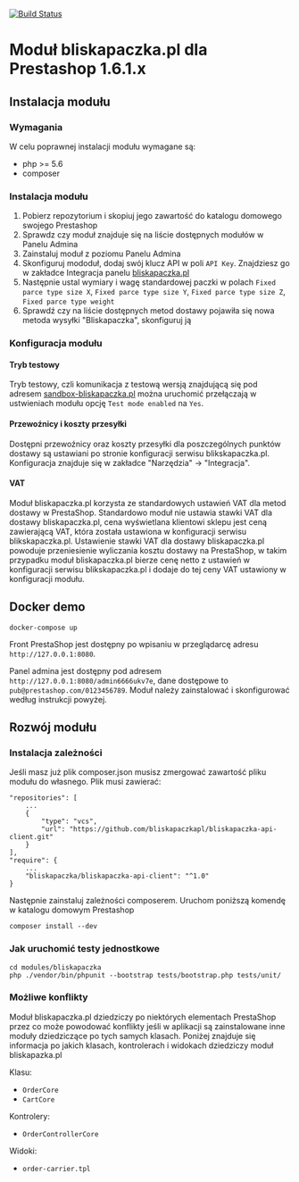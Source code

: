 [![Build Status](https://travis-ci.org/bliskapaczkapl/prestashop.svg?branch=master)](https://travis-ci.org/bliskapaczkapl/prestashop)

# Moduł bliskapaczka.pl dla Prestashop 1.6.1.x 

## Instalacja modułu

### Wymagania
W celu poprawnej instalacji modułu wymagane są:
- php >= 5.6
- composer

### Instalacja modułu
1. Pobierz repozytorium i skopiuj jego zawartość do katalogu domowego swojego Prestashop
1. Sprawdz czy moduł znajduje się na liście dostępnych modułów w Panelu Admina
1. Zainstaluj moduł z poziomu Panelu Admina
1. Skonfiguruj mododuł, dodaj swój klucz API w poli `API Key`. Znajdziesz go w zakładce Integracja panelu [bliskapaczka.pl](http://bliskapaczka.pl/panel/integracja)
1. Następnie ustal wymiary i wagę standardowej paczki w polach `Fixed parce type size X`, `Fixed parce type size Y`, `Fixed parce type size Z`, `Fixed parce type weight`
1. Sprawdź czy na liście dostępnych metod dostawy pojawiła się nowa metoda wysyłki "Bliskapaczka", skonfiguruj ją

### Konfiguracja modułu

#### Tryb testowy

Tryb testowy, czli komunikacja z testową wersją znajdującą się pod adresem [sandbox-bliskapaczka.pl](https://sandbox-bliskapaczka.pl/) można uruchomić przełączają w ustwieniach modułu opcję `Test mode enabled` na `Yes`.

#### Przewoźnicy i koszty przesyłki

Dostępni przewoźnicy oraz koszty przesyłki dla poszczególnych punktów dostawy są ustawiani po stronie konfiguracji serwisu blikskapaczka.pl. Konfiguracja znajduje się w zakładce "Narzędzia" -> "Integracja".

#### VAT

Moduł bliskapaczka.pl korzysta ze standardowych ustawień VAT dla metod dostawy w PrestaShop. Standardowo moduł nie ustawia stawki VAT dla dostawy bliskapaczka.pl, cena wyświetlana klientowi sklepu jest ceną zawierającą VAT, która została ustawiona w konfiguracji serwisu blikskapaczka.pl. Ustawienie stawki VAT  dla dostawy bliskapaczka.pl  powoduje przeniesienie wyliczania kosztu dostawy na PrestaShop, w takim przypadku moduł bliskapaczka.pl bierze cenę netto z ustawień w konfiguracji serwisu blikskapaczka.pl i dodaje do tej ceny VAT ustawiony w konfiguracji modułu.

## Docker demo

`docker-compose up`

Front PrestaShop jest dostępny po wpisaniu w przeglądarcę adresu `http://127.0.0.1:8080`.

Panel admina jest dostępny pod adresem  `http://127.0.0.1:8080/admin6666ukv7e`, dane dostępowe to `pub@prestashop.com/0123456789`. Moduł należy zainstalować i skonfigurować według instrukcji powyżej.

## Rozwój modułu

### Instalacja zależności
Jeśli masz już plik composer.json musisz zmergować zawartość pliku modułu do własnego. Plik musi zawierać:
```
"repositories": [
    ...
    {
        "type": "vcs",
        "url": "https://github.com/bliskapaczkapl/bliskapaczka-api-client.git"
    }
],
"require": {
    ...
    "bliskapaczka/bliskapaczka-api-client": "^1.0"
}
```
Następnie zainstaluj zależności composerem. Uruchom poniższą komendę w katalogu domowym Prestashop
```
composer install --dev
```

### Jak uruchomić testy jednostkowe
```
cd modules/bliskapaczka
php ./vendor/bin/phpunit --bootstrap tests/bootstrap.php tests/unit/
```

### Możliwe konflikty

Moduł bliskapaczka.pl dziedziczy po niektórych elementach PrestaShop przez co może powodować konflikty jeśli w aplikacji są zainstalowane inne moduły dziedziczące po tych samych klasach. Poniżej znajduje się informacja po jakich klasach, kontrolerach i widokach dziedziczy moduł bliskapazka.pl

Klasu:
- `OrderCore`
- `CartCore`

Kontrolery:
- `OrderControllerCore`

Widoki:
- `order-carrier.tpl`